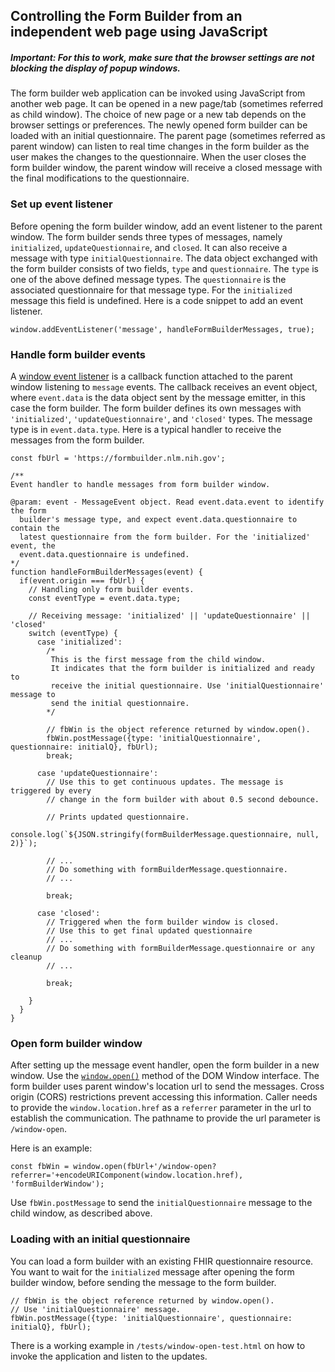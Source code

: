 ## Controlling the Form Builder from an independent web page using JavaScript

##### Important: For this to work, make sure that the browser settings are not blocking the display of popup windows.

The form builder web application can be invoked using JavaScript from another
web page. It can be opened in a new page/tab (sometimes referred as child
window). The choice of new page or a new tab depends on the browser settings or
preferences. The newly opened form builder can be loaded with an initial
questionnaire. The parent page (sometimes referred as parent window) can listen
to real time changes in the form builder as the user makes the changes to the
questionnaire. When the user closes the form builder window, the parent window
will receive a closed message with the final modifications to the questionnaire.

### Set up event listener
Before opening the form builder window, add an event listener to the parent
window. The form builder sends three types of messages, namely `initialized`,
`updateQuestionnaire`, and `closed`. It can also receive a message with type
`initialQuestionnaire`. The data object exchanged with the form builder consists
of two fields, `type` and `questionnaire`. The `type` is one of the above
defined message types. The `questionnaire` is the associated questionnaire for
that message type. For the `initialized` message this field is undefined. Here
is a code snippet to add an event listener.

```
window.addEventListener('message', handleFormBuilderMessages, true);
```

### Handle form builder events
A <a href="https://developer.mozilla.org/docs/Web/API/Window/message_event">
window event listener</a> is a callback function attached to the parent window
listening to `message` events. The callback receives an event object, where
`event.data` is the data object sent by the message emitter, in this case the
form builder. The form builder defines its own messages with `'initialized'`,
`'updateQuestionnaire'`, and `'closed'` types. The message type is in
`event.data.type`. Here is a typical handler to receive the messages from the
form builder.

```
const fbUrl = 'https://formbuilder.nlm.nih.gov';

/**
Event handler to handle messages from form builder window.

@param: event - MessageEvent object. Read event.data.event to identify the form
  builder's message type, and expect event.data.questionnaire to contain the
  latest questionnaire from the form builder. For the 'initialized' event, the
  event.data.questionnaire is undefined.
*/
function handleFormBuilderMessages(event) {
  if(event.origin === fbUrl) {
    // Handling only form builder events.
    const eventType = event.data.type;
    
    // Receiving message: 'initialized' || 'updateQuestionnaire' || 'closed'
    switch (eventType) {
      case 'initialized':
        /*
         This is the first message from the child window.
         It indicates that the form builder is initialized and ready to
         receive the initial questionnaire. Use 'initialQuestionnaire' message to
         send the initial questionnaire.
        */

        // fbWin is the object reference returned by window.open().
        fbWin.postMessage({type: 'initialQuestionnaire', questionnaire: initialQ}, fbUrl);
        break;

      case 'updateQuestionnaire':
        // Use this to get continuous updates. The message is triggered by every
        // change in the form builder with about 0.5 second debounce.

        // Prints updated questionnaire.
        console.log(`${JSON.stringify(formBuilderMessage.questionnaire, null, 2)}`);
            
        // ...
        // Do something with formBuilderMessage.questionnaire.
        // ...

        break;

      case 'closed':
        // Triggered when the form builder window is closed.
        // Use this to get final updated questionnaire
        // ...
        // Do something with formBuilderMessage.questionnaire or any cleanup
        // ...

        break;

    }
  }
} 
```

### Open form builder window
After setting up the message event handler, open the form builder in a new
window. Use the <a href="https://developer.mozilla.org/docs/Web/API/Window/open">
`window.open()`</a> method of the DOM Window interface. The form builder uses parent
window's location url to send the messages. Cross origin (CORS) restrictions
prevent accessing this information. Caller needs to provide the
`window.location.href` as a `referrer` parameter in the url to establish the
communication. The pathname to provide the url parameter is `/window-open`.

Here is an example:

```
const fbWin = window.open(fbUrl+'/window-open?referrer='+encodeURIComponent(window.location.href), 'formBuilderWindow');
```

Use `fbWin.postMessage` to send the `initialQuestionnaire` message to the child
window, as described above.

### Loading with an initial questionnaire
You can load a form builder with an existing FHIR questionnaire resource. You
want to wait for the `initialized` message after opening the form builder window,
before sending the message to the form builder.

```
// fbWin is the object reference returned by window.open().
// Use 'initialQuestionnaire' message.
fbWin.postMessage({type: 'initialQuestionnaire', questionnaire: initialQ}, fbUrl);

```

There is a working example in `/tests/window-open-test.html` on how to invoke
the application and listen to the updates.